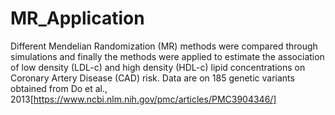 # MR_Application
Different Mendelian Randomization (MR) methods were compared through simulations and finally the methods were applied to estimate  the association of low density (LDL-c) and high density (HDL-c) lipid concentrations on Coronary Artery Disease (CAD) risk. 
Data are on 185 genetic variants obtained from Do et al., 2013[https://www.ncbi.nlm.nih.gov/pmc/articles/PMC3904346/]
